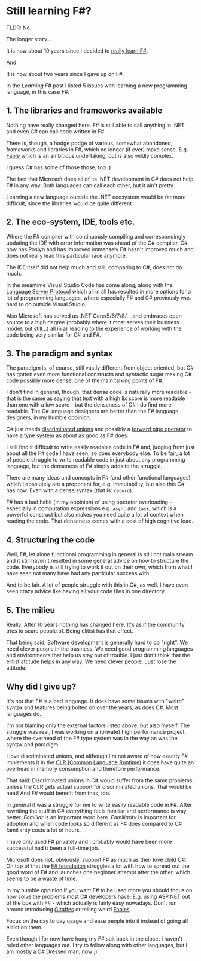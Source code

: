 # Still learning F#?

TLDR: No.

The longer story...

It is now about 10 years since I decided to [really
learn F#](/blogs/learning-fsharp).

And

It is now about two years since I gave up on F#.

In the *Learning F#* post I listed 5 issues with learning a new programming language, 
in this case F#. 

## 1. The libraries and frameworks available

Nothing have really changed here. F# is still able to call anything in .NET and 
even C# can call code written in F#.

There is, though, a hodge podge of various, somewhat abandoned, frameworks 
and libraries in F#, which no longer (if ever) make sense. E.g. 
[Fable](https://fable.io/) which is an ambitious undertaking, but is also 
wildly complex.

I guess C# has some of those those, too ;)

The fact that Microsoft does all of its .NET development in C# does
not help F# in any way. Both languages can call each other, but it
ain't pretty.

Learning a new language outside the .NET ecosystem would be far
more difficult, since the libraries would be quite different.

## 2. The eco-system, IDE, tools etc.

Where the F# compiler with continuously compiling and correspondingly updating
the IDE with error information was ahead of the C# compiler, C# now has Roslyn
and has improved immensely F# hasn't improved much and
does not really lead this particular race anymore.

The IDE itself did not help much and still, comparing to C#, does not do
much. 

In the meantime Visual Studio Code has come along, along with
the [Language Server Protocol](https://microsoft.github.io/language-server-protocol/)
which all in all has resulted in more options for a lot
of programming languages, where especially F# and C# previously was
hard to do outside Visual Studio. 

Also Microsoft has served us .NET Core/5/6/7/8/... and embraces
open source to a high degree (probably where it most serves their business model, but still...)
all in all leading to the experience of working with the code
being very similar for C# and F#. 

## 3. The paradigm and syntax

The paradigm is, of course, still vastly different from object oriented, but
C# has gotten even more functional constructs and syntactic sugar
making C# code possibly more dense, one of the main talking points of F#.

I don't find in general, though, that dense code is naturally more
readable - that is the same as saying that text with a 
high lix score is more readable than one with a low score - but
the denseness of C# I do find more readable. The C# language
designers are better than the F# language designers, in my humble oppinion.

C# just needs [discriminated unions](https://learn.microsoft.com/en-us/dotnet/fsharp/language-reference/discriminated-unions)
and possibly a [forward pipe operator](https://learn.microsoft.com/en-us/dotnet/fsharp/language-reference/symbol-and-operator-reference/)
to have a type system as about as good as F# does.

I still find it difficult to write easily readable code
in F# and, judging from just about all the F# code I have
seen, so does everybody else. To be fair; a lot of people
struggle to write readable code in just about any
programming language, but the denseness of F# simply adds
to the struggle.

There are many ideas and concepts in F# (and other functional languages)
which I absolutely are a proponent for, e.g. immutability, but 
also this C# has now. Even with a dense syntax (that is: `record`).

F# has a bad habit (in my oppinion) of using operator overloading - especially
in computation expressions e.g. `async` and `task`, which is a 
powerful construct but also makes you need quite a lot of context
when reading the code. That denseness comes with a cost of high
cognitive load.

## 4. Structuring the code

Well, F#, let alone functional programming in general 
is still not main stream and
it still haven't resulted in some general advice on how to structure the code. 
Everybody is still trying to work it out on their own, which from what
I have seen not many have had any particular success with.

And to be fair. A lot of people struggle with this in C#, as well. I have
even seen crazy advice like having all your code files in one directory.

## 5. The milieu

Really. After 10 years nothing has changed here. It's as if the community
tries to scare people of. Being elitist has that effect.

That being said; Software development is generally hard to do "right". We
need clever people in the business. We need good programming languages
and environments that help us stay out of trouble. I just don't think
that the elitist attitude helps in any way. We need clever people. Just
lose the attitude.

## Why did I give up?

It's not that F# is a bad language. It does have some issues
with "weird" syntax and features being bolted on over the 
years, as does C#. Most languages do.

I'm not blaming only the external factors listed above, but also myself. 
The struggle was real, I was working on a (private) high performance
project, where the overhead of the F# type system was in the way as
was the syntax and paradigm.

I love discriminated unions, and although I'm not aware of how
exactly F# implements it in the [CLR (Common Language Runtime)](https://learn.microsoft.com/en-us/dotnet/standard/clr)
it does have quite an overhead in memory consumption and
therefore performance.

That said: Discriminated unions in C# would suffer from 
the same problems, unless the CLR gets actual support for
discriminated unions. That would be neat! And F# would
benefit from thas, too.

In general it was a struggle for me to write easily readable code
in F#. After rewriting the stuff in C# everything feels familiar
and performance is way better. *Familiar* is an important word
here. *Familiarity* is important for adoption and when code
looks so different as F# does compared to C# familiarity costs
a lot of hours.

I have only used F# privately and I probably would have been
more successful had it been a full-time job.

Microsoft does not, obviously, support F# as much as their
love child C#. On top of that the [F# foundation](https://fsharp.org/)
struggles a lot with how to spread out the good
word of F# and launches one beginner attempt after the other, which
seems to be a waste of time.

In my humble oppinion if you want F# to be used more you
should focus on how solve the problems most C# developers
have: E.g. using ASP.NET out of the box with F# - which actually is fairly easy nowadays.
Don't run around introducing [Giraffes](https://github.com/giraffe-fsharp/Giraffe)
or telling weird [Fables](https://fable.io/). 

Focus on the day to day usage and ease people into it instead of going
all elitist on them.

Even though I for now have hung my F# suit back in the closet I
haven't ruled other languages out. I try to follow along with
other languages, but I am mostly a C# Dressed man, now ;)